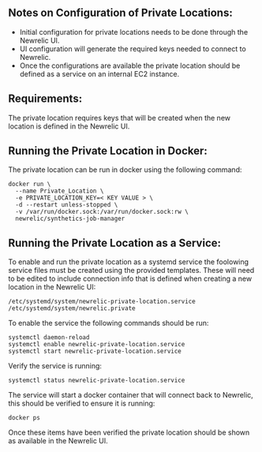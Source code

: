 ## Notes on Configuration of Private Locations:

- Initial configuration for private locations needs to be done through the Newrelic UI.
- UI configuration will generate the required keys needed to connect to Newrelic.
- Once the configurations are available the private location should be defined as a service on an internal EC2 instance.


## Requirements:

The private location requires keys that will be created when the new location is defined in the Newrelic UI.

## Running the Private Location in Docker:

The private location can be run in docker using the following command:

```
docker run \
  --name Private_Location \
  -e PRIVATE_LOCATION_KEY=< KEY VALUE > \
  -d --restart unless-stopped \
  -v /var/run/docker.sock:/var/run/docker.sock:rw \
  newrelic/synthetics-job-manager
```

## Running the Private Location as a Service:

To enable and run the private location as a systemd service the foolowing service files must be created using the provided templates. These will need to be edited to include connection info that is defined when creating a new location in the Newrelic UI:

```
/etc/systemd/system/newrelic-private-location.service
/etc/systemd/system/newrelic.private
```

To enable the service the following commands should be run:

```
systemctl daemon-reload
systemctl enable newrelic-private-location.service
systemctl start newrelic-private-location.service
```

Verify the service is running:

```
systemctl status newrelic-private-location.service
```

The service will start a docker container that will connect back to Newrelic, this should be verified to ensure it is running:

```
docker ps
```

Once these items have been verified the private location should be shown as available in the Newrelic UI.